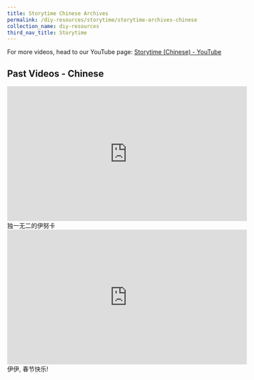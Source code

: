 ```yaml
---
title: Storytime Chinese Archives
permalink: /diy-resources/storytime/storytime-archives-chinese
collection_name: diy-resources
third_nav_title: Storytime
---
```

For more videos, head to our YouTube page: [Storytime (Chinese) - YouTube](https://www.youtube.com/playlist?list=PLJlLW0qKYHTN7lmmtlbh5LTEIxeCI4XjM)
## **Past Videos - Chinese**

<iframe width="560" height="315" src="https://www.youtube.com/embed/o8N98F6nms4" title="YouTube video player" frameborder="0" allow="accelerometer; autoplay; clipboard-write; encrypted-media; gyroscope; picture-in-picture" allowfullscreen></iframe>
独一无二的伊努卡

<iframe width="560" height="315" src="https://www.youtube.com/embed/SfzalaiK48k" title="YouTube video player" frameborder="0" allow="accelerometer; autoplay; clipboard-write; encrypted-media; gyroscope; picture-in-picture" allowfullscreen></iframe>
伊伊, 春节快乐!
